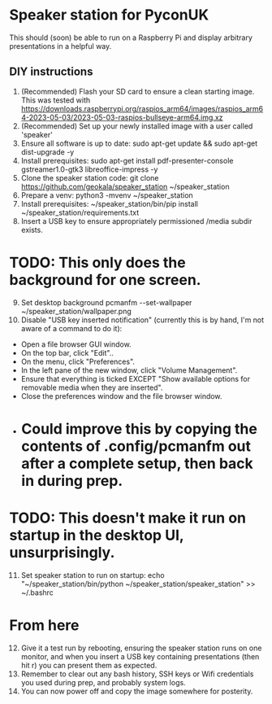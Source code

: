 # Speaker station for PyconUK

This should (soon) be able to run on a Raspberry Pi and display arbitrary presentations in a helpful way.

## DIY instructions

1. (Recommended) Flash your SD card to ensure a clean starting image. This was tested with https://downloads.raspberrypi.org/raspios_arm64/images/raspios_arm64-2023-05-03/2023-05-03-raspios-bullseye-arm64.img.xz
2. (Recommended) Set up your newly installed image with a user called 'speaker'
3. Ensure all software is up to date: sudo apt-get update && sudo apt-get dist-upgrade -y
4. Install prerequisites: sudo apt-get install pdf-presenter-console gstreamer1.0-gtk3 libreoffice-impress -y
5. Clone the speaker station code: git clone https://github.com/geokala/speaker_station ~/speaker_station
6. Prepare a venv: python3 -mvenv ~/speaker_station
7. Install prerequisites: ~/speaker_station/bin/pip install ~/speaker_station/requirements.txt
8. Insert a USB key to ensure appropriately permissioned /media subdir exists.
# TODO: This only does the background for one screen.
9. Set desktop background pcmanfm --set-wallpaper ~/speaker_station/wallpaper.png
10. Disable "USB key inserted notification" (currently this is by hand, I'm not aware of a command to do it):
  - Open a file browser GUI window.
  - On the top bar, click "Edit"..
  - On the menu, click "Preferences".
  - In the left pane of the new window, click "Volume Management".
  - Ensure that everything is ticked EXCEPT "Show available options for removable media when they are inserted".
  - Close the preferences window and the file browser window.
  - # Could improve this by copying the contents of .config/pcmanfm out after a complete setup, then back in during prep.
# TODO: This doesn't make it run on startup in the desktop UI, unsurprisingly.
11. Set speaker station to run on startup: echo "~/speaker_station/bin/python ~/speaker_station/speaker_station" >> ~/.bashrc
# From here
12. Give it a test run by rebooting, ensuring the speaker station runs on one monitor, and when you insert a USB key containing presentations (then hit r) you can present them as expected.
13. Remember to clear out any bash history, SSH keys or Wifi credentials you used during prep, and probably system logs.
14. You can now power off and copy the image somewhere for posterity.

